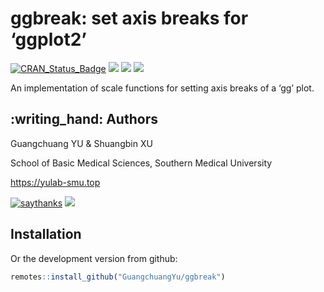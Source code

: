 <!-- README.md is generated from README.Rmd. Please edit that file -->

# ggbreak: set axis breaks for ‘ggplot2’

[![CRAN\_Status\_Badge](http://www.r-pkg.org/badges/version/ggbreak?color=green)](https://cran.r-project.org/package=ggbreak)
![](http://cranlogs.r-pkg.org/badges/grand-total/ggbreak?color=green)
![](http://cranlogs.r-pkg.org/badges/ggbreak?color=green)
![](http://cranlogs.r-pkg.org/badges/last-week/ggbreak?color=green)

An implementation of scale functions for setting axis breaks of a ‘gg’
plot.

## :writing\_hand: Authors

Guangchuang YU & Shuangbin XU

School of Basic Medical Sciences, Southern Medical University

<https://yulab-smu.top>

[![saythanks](https://img.shields.io/badge/say-thanks-ff69b4.svg)](https://saythanks.io/to/GuangchuangYu)
[![](https://img.shields.io/badge/follow%20me%20on-WeChat-green.svg)](https://guangchuangyu.github.io/blog_images/biobabble.jpg)

## Installation

<!--
Get the released version from CRAN:

```r
install.packages("ggbreak")
```

-->

Or the development version from github:

``` r
remotes::install_github("GuangchuangYu/ggbreak")
```

<!--
## Vignette

For more details, please refer to the [online vignette](https://cran.r-project.org/package=ggbreak/vignettes/ggbreak.html).
-->
